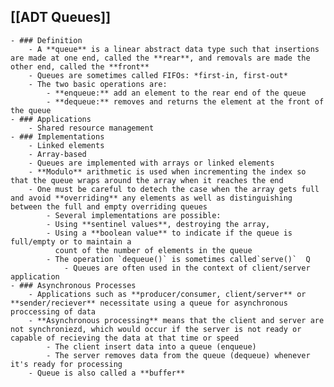 ## [[ADT Queues]]
	- ### Definition
		- A **queue** is a linear abstract data type such that insertions are made at one end, called the **rear**, and removals are made the other end, called the **front**
		- Queues are sometimes called FIFOs: *first-in, first-out*
		- The two basic operations are:
			- **enqueue:** add an element to the rear end of the queue
			- **dequeue:** removes and returns the element at the front of the queue
	- ### Applications
		- Shared resource management
	- ### Implementations
		- Linked elements
		- Array-based
		- Queues are implemented with arrays or linked elements
		- **Modulo** arithmetic is used when incrementing the index so that the queue wraps around the array when it reaches the end
		- One must be careful to detech the case when the array gets full and avoid **overriding** any elements as well as distinguishing between the full and empty overriding queues
			- Several implementations are possible:
			- Using **sentinel values**, destroying the array,
			- Using a **boolean value** to indicate if the queue is full/empty or to maintain a
			  count of the number of elements in the queue
			- The operation `dequeue()` is sometimes called`serve()`  Q
				- Queues are often used in the context of client/server application
	- ### Asynchronous Processes
		- Applications such as **producer/consumer, client/server** or **sender/reciever** necessitate using a queue for asynchronous proccessing of data
		- **Asynchronous processing** means that the client and server are not synchroniezd, which would occur if the server is not ready or capable of recieving the data at that time or speed
			- The client insert data into a queue (enqueue)
			- The server removes data from the queue (dequeue) whenever it's ready for processing
		- Queue is also called a **buffer**